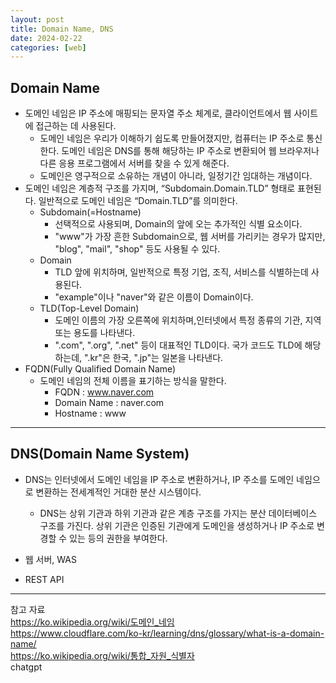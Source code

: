 ```yaml
---
layout: post
title: Domain Name, DNS
date: 2024-02-22
categories: [web]
---
```

## Domain Name
- 도메인 네임은 IP 주소에 매핑되는 문자열 주소 체계로, 클라이언트에서 웹 사이트에 접근하는 데 사용된다.
    - 도메인 네임은 우리가 이해하기 쉽도록 만들어졌지만, 컴퓨터는 IP 주소로 통신한다. 도메인 네임은 DNS를 통해 해당하는 IP 주소로 변환되어 웹 브라우저나 다른 응용 프로그램에서 서버를 찾을 수 있게 해준다.
    - 도메인은 영구적으로 소유하는 개념이 아니라, 일정기간 임대하는 개념이다.
- 도메인 네임은 계층적 구조를 가지며, “Subdomain.Domain.TLD” 형태로 표현된다. 일반적으로 도메인 네임은 “Domain.TLD”를 의미한다.
    - Subdomain(=Hostname)
        - 선택적으로 사용되며, Domain의 앞에 오는 추가적인 식별 요소이다.
        - "www"가 가장 흔한 Subdomain으로, 웹 서버를 가리키는 경우가 많지만, "blog", "mail", "shop" 등도 사용될 수 있다.
    - Domain
        - TLD 앞에 위치하며, 일반적으로 특정 기업, 조직, 서비스를 식별하는데 사용된다.
        - "example"이나 "naver"와 같은 이름이 Domain이다.
    - TLD(Top-Level Domain)
        - 도메인 이름의 가장 오른쪽에 위치하며,인터넷에서 특정 종류의 기관, 지역 또는 용도를 나타낸다.
        - ".com", ".org", ".net" 등이 대표적인 TLD이다. 국가 코드도 TLD에 해당하는데, ".kr"은 한국, ".jp"는 일본을 나타낸다.
- FQDN(Fully Qualified Domain Name)
    - 도메인 네임의 전체 이름을 표기하는 방식을 말한다.
        - FQDN : www.naver.com
        - Domain Name : naver.com
        - Hostname : www  

---
## DNS(Domain Name System)
- DNS는 인터넷에서 도메인 네임을 IP 주소로 변환하거나, IP 주소를 도메인 네임으로 변환하는 전세계적인 거대한 분산 시스템이다.
    - DNS는 상위 기관과 하위 기관과 같은 계층 구조를 가지는 분산 데이터베이스 구조를 가진다. 상위 기관은 인증된 기관에게 도메인을 생성하거나 IP 주소로 변경할 수 있는 등의 권한을 부여한다.











- 웹 서버, WAS
- REST API

---
참고 자료  
https://ko.wikipedia.org/wiki/도메인_네임   
https://www.cloudflare.com/ko-kr/learning/dns/glossary/what-is-a-domain-name/   
https://ko.wikipedia.org/wiki/통합_자원_식별자  
chatgpt